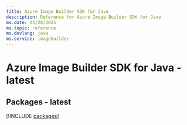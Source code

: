 ```yaml
---
title: Azure Image Builder SDK for Java
description: Reference for Azure Image Builder SDK for Java
ms.date: 05/28/2025
ms.topic: reference
ms.devlang: java
ms.service: imagebuilder
---
```

# Azure Image Builder SDK for Java - latest
## Packages - latest
[!INCLUDE [packages](image-builder-index.md)]